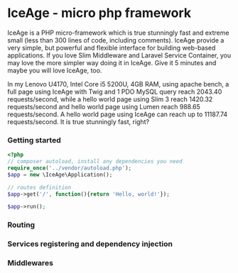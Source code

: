 # IceAge -  micro php framework
IceAge is a PHP micro-framework which is true stunningly fast and extreme small (less than 300 lines of code, including comments). IceAge provide a very simple, but powerful and flexible interface for building web-based applications. If you love Slim Middleware and Laravel Service Container, you may love the more simpler way doing it in IceAge. Give it 5 minutes and maybe you will love IceAge, too.

In my Lenovo U4170, Intel Core i5 5200U, 4GB RAM, using apache bench, a full page using IceAge with Twig and 1 PDO MySQL query reach 2043.40 requests/second, while a hello world page using Slim 3 reach 1420.32 requests/second and hello world page using Lumen reach 988.65 requests/second. A hello world page using IceAge can reach up to 11187.74 requests/second. It is true stunningly fast, right?

### Getting started
```php
<?php
// composer autoload, install any dependencies you need
require_once('../vendor/autoload.php');
$app = new \IceAge\Application();

// routes definition
$app->get('/', function(){return 'Hello, world!'});

$app->run();
```

### Routing

### Services registering and dependency injection

### Middlewares

